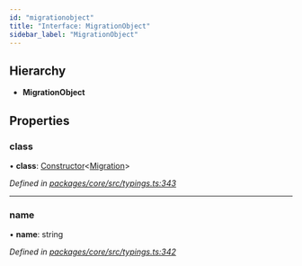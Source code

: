 ```yaml
---
id: "migrationobject"
title: "Interface: MigrationObject"
sidebar_label: "MigrationObject"
---
```


## Hierarchy

* **MigrationObject**

## Properties

### class

•  **class**: [Constructor](../index.md#constructor)&#60;[Migration](../classes/migration.md)>

*Defined in [packages/core/src/typings.ts:343](https://github.com/mikro-orm/mikro-orm/blob/4249b052e/packages/core/src/typings.ts#L343)*

___

### name

•  **name**: string

*Defined in [packages/core/src/typings.ts:342](https://github.com/mikro-orm/mikro-orm/blob/4249b052e/packages/core/src/typings.ts#L342)*
